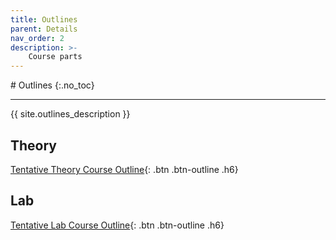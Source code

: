 ```yaml
---
title: Outlines
parent: Details
nav_order: 2
description: >-
    Course parts
---
```

<link rel="stylesheet" href="https://nadirabbasitu.github.io/spring2025_se102/assets/css/style.css">
# Outlines
{:.no_toc}

---

{{ site.outlines_description }}
## Theory
[Tentative Theory Course Outline]({{site.details_outline_theory_url}}){: .btn .btn-outline .h6}


## Lab
[Tentative Lab Course Outline]({{site.details_outline_lab_url}}){: .btn .btn-outline .h6}

<script>
        const siteButton = document.getElementById('menu-button');
        const siteNav = document.querySelector('.site-nav');

        let isVisible = false;

        siteButton.addEventListener('click', function(event) {
            event.preventDefault();
            if (isVisible) {
                siteNav.style.display = 'none';
                isVisible = false;
            } else {
                siteNav.style.display = 'block';
                isVisible = true;
            }
        });
    </script>
